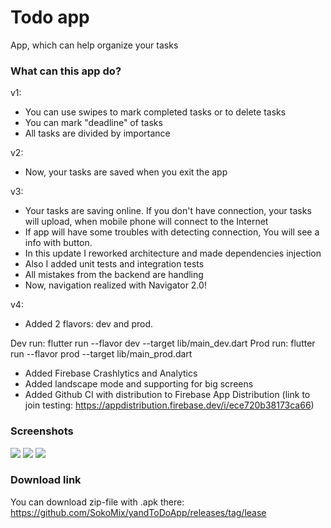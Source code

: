 # Todo app

App, which can help organize your tasks

### What can this app do?
v1:
- You can use swipes to mark completed tasks or to delete tasks
- You can mark "deadline" of tasks
- All tasks are divided by importance

v2:

- Now, your tasks are saved when you exit the app

v3:

- Your tasks are saving online. If you don't have connection, your tasks will upload, when mobile phone will connect to the Internet
- If app will have some troubles with detecting connection, You will see a info with button.
- In this update I reworked architecture and made dependencies injection
- Also I added unit tests and integration tests
- All mistakes from the backend are handling
- Now, navigation realized with Navigator 2.0!

v4:

- Added 2 flavors: dev and prod.

Dev run: flutter run --flavor dev --target lib/main_dev.dart
Prod run: flutter run --flavor prod --target lib/main_prod.dart

- Added Firebase Crashlytics and Analytics
- Added landscape mode and supporting for big screens
- Added Github CI with distribution to Firebase App Distribution (link to join testing: https://appdistribution.firebase.dev/i/ece720b38173ca66)

### Screenshots

<image src = "screenshots/scr1.jpeg">
<image src = "screenshots/scr2.jpeg">
<image src = "screenshots/scr3.jpeg">

### Download link

You can download zip-file with .apk there: https://github.com/SokoMix/yandToDoApp/releases/tag/lease
